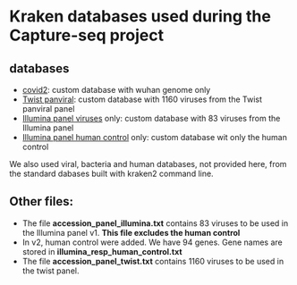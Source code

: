 # Kraken databases used during the Capture-seq project


## databases
* [covid2](covid2): custom database with wuhan genome only
* [Twist panviral](twist_panviral):  custom database with 1160 viruses from the Twist panviral panel
* [Illumina panel viruses](twist_panviral) only: custom database with 83 viruses from the Illumina panel
* [Illumina panel human control](illumina_human_control) only:  custom database wit only the human control

We also used viral, bacteria and human databases, not provided here, from the standard dabases built with kraken2 command line.

## Other files:

* The file **accession_panel_illumina.txt** contains 83 viruses to be used in the Illumina panel v1. **This file excludes the human control**
* In v2, human control were added. We have 94 genes. Gene names are stored in **illumina_resp_human_control.txt**
* The file **accession_panel_twist.txt** contains 1160 viruses to be used in the twist panel.

